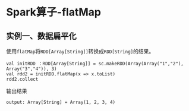 # Spark算子-flatMap




## 实例一、数据扁平化

使用`flatMap`将`RDD[Array[String]]`转换成`RDD[String]`的结果。

```
val initRDD ：RDD[Array[String]] = sc.makeRDD(Array(Array("1","2"), Array("3","4")), 3)
val rdd2 = initRDD.flatMap(x => x.toList)
rdd2.collect
```
输出结果

```
output: Array[String] = Array(1, 2, 3, 4)
```